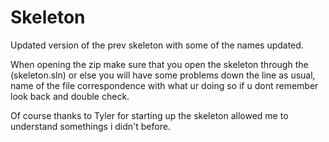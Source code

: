 # Skeleton
Updated version of the prev skeleton with some of the names updated. 

When opening the zip make sure that you open the skeleton through the (skeleton.sln) or else you will have some problems down the line
as usual, name of the file correspondence with what ur doing so if u dont remember look back and double check.

Of course thanks to Tyler for starting up the skeleton allowed me to understand somethings i didn't before.
